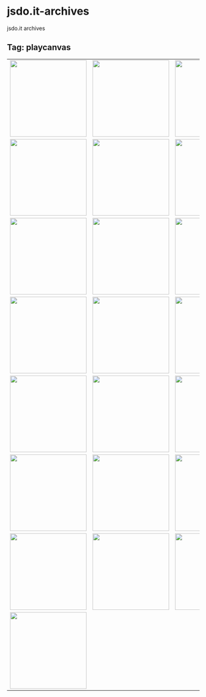 # jsdo.it-archives
jsdo.it archives

## Tag: playcanvas

<table>
<tr>
<td><a href="https://cx20.github.io/jsdo.it-archives/cx20/s9Lw" alt="[WebGL] PlayCanvas Engine を試してみるテスト（VBO編）"><img src="https://cx20.github.io/jsdo.it-archives/screenshot/s9Lw.jpg" width="200" height="200"></a></td>
<td><a href="https://cx20.github.io/jsdo.it-archives/cx20/C70T" alt="[WebGL] PlayCanvas Engine を試してみるテスト（VBO編）（その２）"><img src="https://cx20.github.io/jsdo.it-archives/screenshot/C70T.jpg" width="200" height="200"></a></td>
<td><a href="https://cx20.github.io/jsdo.it-archives/cx20/MPE2" alt="[WebGL] PlayCanvas Engine を試してみるテスト（VBO編）（その３）"><img src="https://cx20.github.io/jsdo.it-archives/screenshot/MPE2.jpg" width="200" height="200"></a></td>
<td><a href="https://cx20.github.io/jsdo.it-archives/cx20/YOtL" alt="[WebGL] PlayCanvas Engine を試してみるテスト（VBO編）（その４）"><img src="https://cx20.github.io/jsdo.it-archives/screenshot/YOtL.jpg" width="200" height="200"></a></td>
</tr>
<tr>
<td><a href="https://cx20.github.io/jsdo.it-archives/cx20/yh4S" alt="[WebGL] PlayCanvas + glTF ファイルを試してみるテスト"><img src="https://cx20.github.io/jsdo.it-archives/screenshot/yh4S.jpg" width="200" height="200"></a></td>
<td><a href="https://cx20.github.io/jsdo.it-archives/cx20/SCCy" alt="[WebGL] PlayCanvas で glTF 2.0 モデルを表示してみるテスト（調整中）"><img src="https://cx20.github.io/jsdo.it-archives/screenshot/SCCy.jpg" width="200" height="200"></a></td>
<td><a href="https://cx20.github.io/jsdo.it-archives/cx20/ItxI" alt="[WebGL] PlayCanvas で glTF 2.0 モデルを表示してみるテスト（その２）（調整中）"><img src="https://cx20.github.io/jsdo.it-archives/screenshot/ItxI.jpg" width="200" height="200"></a></td>
<td><a href="https://cx20.github.io/jsdo.it-archives/cx20/Opvu" alt="[WebGL] PlayCanvas で glTF 2.0 モデルを表示してみるテスト（その３）（調整中）"><img src="https://cx20.github.io/jsdo.it-archives/screenshot/Opvu.jpg" width="200" height="200"></a></td>
</tr>
<tr>
<td><a href="https://cx20.github.io/jsdo.it-archives/cx20/8ZXH" alt="[WebGL] PlayCanvas で glTF 2.0 モデルを表示してみるテスト（その４）（調整中）"><img src="https://cx20.github.io/jsdo.it-archives/screenshot/8ZXH.jpg" width="200" height="200"></a></td>
<td><a href="https://cx20.github.io/jsdo.it-archives/cx20/MNU4" alt="[WebGL] PlayCanvas で glTF 2.0 モデルを表示してみるテスト（その５）（調整中）"><img src="https://cx20.github.io/jsdo.it-archives/screenshot/MNU4.jpg" width="200" height="200"></a></td>
<td><a href="https://cx20.github.io/jsdo.it-archives/cx20/YSVu" alt="[WebGL] PlayCanvas で glTF 2.0 モデルを表示してみるテスト（その６）（調整中）"><img src="https://cx20.github.io/jsdo.it-archives/screenshot/YSVu.jpg" width="200" height="200"></a></td>
<td><a href="https://cx20.github.io/jsdo.it-archives/cx20/mWcu" alt="[WebGL] PlayCanvas で glTF 2.0 モデルを表示してみるテスト（その７）（調整中）"><img src="https://cx20.github.io/jsdo.it-archives/screenshot/mWcu.jpg" width="200" height="200"></a></td>
</tr>
<tr>
<td><a href="https://cx20.github.io/jsdo.it-archives/cx20/KecT" alt="[WebGL] PlayCanvas で glTF 2.0 モデルを表示してみるテスト（その８）（調整中）"><img src="https://cx20.github.io/jsdo.it-archives/screenshot/KecT.jpg" width="200" height="200"></a></td>
<td><a href="https://cx20.github.io/jsdo.it-archives/cx20/ERqU" alt="[WebGL] PlayCanvas で glTF 2.0 モデルを表示してみるテスト（その９改）（調整中）"><img src="https://cx20.github.io/jsdo.it-archives/screenshot/ERqU.jpg" width="200" height="200"></a></td>
<td><a href="https://cx20.github.io/jsdo.it-archives/cx20/mdUF" alt="[WebGL] PlayCanvas で glTF 2.0 モデルを表示してみるテスト（その１０）（調整中）"><img src="https://cx20.github.io/jsdo.it-archives/screenshot/mdUF.jpg" width="200" height="200"></a></td>
<td><a href="https://cx20.github.io/jsdo.it-archives/cx20/gHSE" alt="[WebGL] PlayCanvas で glTF 2.0 モデルを表示してみるテスト（その１１改）（調整中）"><img src="https://cx20.github.io/jsdo.it-archives/screenshot/gHSE.jpg" width="200" height="200"></a></td>
</tr>
<tr>
<td><a href="https://cx20.github.io/jsdo.it-archives/cx20/4b3J" alt="[WebGL] PlayCanvas で glTF 2.0 モデルを表示してみるテスト（その１２）（調整中）"><img src="https://cx20.github.io/jsdo.it-archives/screenshot/4b3J.jpg" width="200" height="200"></a></td>
<td><a href="https://cx20.github.io/jsdo.it-archives/cx20/uUx8" alt="[WebGL] PlayCanvas で glTF 2.0 モデルを表示してみるテスト（その１３）（調整中）"><img src="https://cx20.github.io/jsdo.it-archives/screenshot/uUx8.jpg" width="200" height="200"></a></td>
<td><a href="https://cx20.github.io/jsdo.it-archives/cx20/QQzB" alt="[WebGL] PlayCanvas で glTF 2.0 モデルを表示してみるテスト（その１４）（調整中）"><img src="https://cx20.github.io/jsdo.it-archives/screenshot/QQzB.jpg" width="200" height="200"></a></td>
<td><a href="https://cx20.github.io/jsdo.it-archives/cx20/SgVT" alt="[WebGL] PlayCanvas で glTF 2.0 モデルを表示してみるテスト（その１５）（調整中）"><img src="https://cx20.github.io/jsdo.it-archives/screenshot/SgVT.jpg" width="200" height="200"></a></td>
</tr>
<tr>
<td><a href="https://cx20.github.io/jsdo.it-archives/cx20/C51j" alt="[WebGL] PlayCanvas で glTF 2.0 モデルを表示してみるテスト（その１６）（調整中）"><img src="https://cx20.github.io/jsdo.it-archives/screenshot/C51j.jpg" width="200" height="200"></a></td>
<td><a href="https://cx20.github.io/jsdo.it-archives/cx20/kzNO" alt="[WebGL] PlayCanvas で glTF 2.0 モデルを表示してみるテスト（その１７）（調整中）"><img src="https://cx20.github.io/jsdo.it-archives/screenshot/kzNO.jpg" width="200" height="200"></a></td>
<td><a href="https://cx20.github.io/jsdo.it-archives/cx20/mtpa" alt="[WebGL] PlayCanvas で glTF 2.0 モデルを表示してみるテスト（その１８）（調整中）"><img src="https://cx20.github.io/jsdo.it-archives/screenshot/mtpa.jpg" width="200" height="200"></a></td>
<td><a href="https://cx20.github.io/jsdo.it-archives/cx20/Q3iT" alt="[WebGL] PlayCanvas で glTF 2.0 モデルを表示してみるテスト（その１９）（調整中）"><img src="https://cx20.github.io/jsdo.it-archives/screenshot/Q3iT.jpg" width="200" height="200"></a></td>
</tr>
<tr>
<td><a href="https://cx20.github.io/jsdo.it-archives/cx20/UDxb" alt="[WebGL] PlayCanvas で glTF 2.0 モデルを表示してみるテスト（その２０改）（調整中）"><img src="https://cx20.github.io/jsdo.it-archives/screenshot/UDxb.jpg" width="200" height="200"></a></td>
<td><a href="https://cx20.github.io/jsdo.it-archives/cx20/w5fs" alt="[WebGL] PlayCanvas で glTF 2.0 モデルを表示してみるテスト（その２１）（調整中）"><img src="https://cx20.github.io/jsdo.it-archives/screenshot/w5fs.jpg" width="200" height="200"></a></td>
<td><a href="https://cx20.github.io/jsdo.it-archives/cx20/CNLh" alt="[WebGL] PlayCanvas で glTF 2.0 モデルを表示してみるテスト（その２２）（調整中）"><img src="https://cx20.github.io/jsdo.it-archives/screenshot/CNLh.jpg" width="200" height="200"></a></td>
<td><a href="https://cx20.github.io/jsdo.it-archives/cx20/sY2n6" alt="[WebGL] PlayCanvas で PBR を試してみるテスト（glTF編）（調整中）"><img src="https://cx20.github.io/jsdo.it-archives/screenshot/sY2n6.jpg" width="200" height="200"></a></td>
</tr>
<tr>
<td><a href="https://cx20.github.io/jsdo.it-archives/cx20/2wmD" alt="[WebGL] PlayCanvas Engine でシェーダを試してみるテスト"><img src="https://cx20.github.io/jsdo.it-archives/screenshot/2wmD.jpg" width="200" height="200"></a></td>
<td></td>
<td></td>
<td></td>
</tr>
</table>
